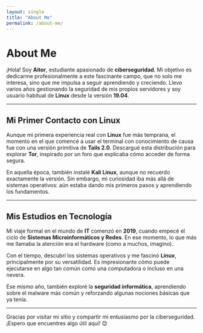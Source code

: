 ```yaml
---
layout: single
title: "About Me"
permalink: /about-me/
---
```


# About Me

¡Hola! Soy **Aitor**, estudiante apasionado de **ciberseguridad**. Mi objetivo es dedicarme profesionalmente a este fascinante campo, que no solo me interesa, sino que me impulsa a seguir aprendiendo y creciendo. Llevo varios años gestionando la seguridad de mis propios servidores y soy usuario habitual de **Linux** desde la versión **19.04**.

---

## Mi Primer Contacto con Linux

Aunque mi primera experiencia real con **Linux** fue más temprana, el momento en el que comencé a usar el terminal con conocimiento de causa fue con una versión primitiva de **Tails 2.0**. Descargué esta distribución para explorar **Tor**, inspirado por un foro que explicaba cómo acceder de forma segura.

En aquella época, también instalé **Kali Linux**, aunque no recuerdo exactamente la versión. Sin embargo, mi curiosidad iba más allá de sistemas operativos: aún estaba dando mis primeros pasos y aprendiendo los fundamentos.

---

## Mis Estudios en Tecnología

Mi viaje formal en el mundo de **IT** comenzó en **2019**, cuando empecé el ciclo de **Sistemas Microinformáticos y Redes**. En ese momento, lo que más me llamaba la atención era el hardware (como a muchos, imagino). 

Con el tiempo, descubrí los sistemas operativos y me fascinó **Linux**, principalmente por su versatilidad. Es impresionante cómo puede ejecutarse en algo tan común como una computadora o incluso en una nevera.

Ese mismo año, también exploré la **seguridad informática**, aprendiendo sobre el malware más común y reforzando algunas nociones básicas que ya tenía.

---

Gracias por visitar mi sitio y compartir mi entusiasmo por la ciberseguridad. ¡Espero que encuentres algo útil aquí! 😊
